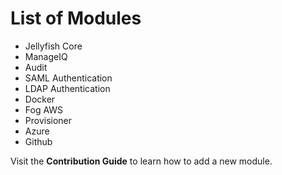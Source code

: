 List of Modules
===============

*	Jellyfish Core
*	ManageIQ
*	Audit
*	SAML Authentication
*	LDAP Authentication
*	Docker
*	Fog AWS
*	Provisioner
*	Azure
*	Github

Visit the **Contribution Guide** to learn how to add a new module.


